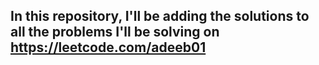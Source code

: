 ## In this repository, I'll be adding the solutions to all the problems I'll be solving on https://leetcode.com/adeeb01